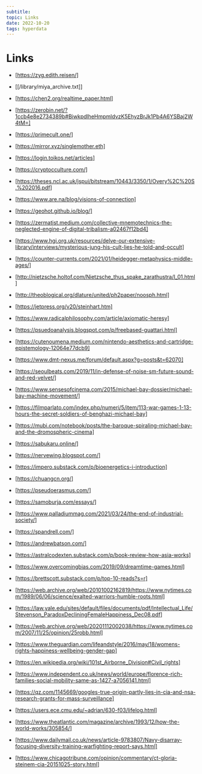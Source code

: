 ```yaml
---
subtitle:
topic: Links
date: 2022-10-20
tags: hyperdata
---
```

# Links
- [https://zyg.edith.reisen/]
- [[/library/miya_archive.txt]]
- [https://chen2.org/realtime_paper.html]
- [https://zerobin.net/?1ccb4e8e2734389b#BiwkpdlheHmpmldvzK5EhyzBrJk1Pb4A6YSBaj2W4tM=]
- [https://primecult.one/]
- [https://mirror.xyz/singlemother.eth]
- [https://login.toikos.net/articles]
- [https://cryptocculture.com/]
- [https://theses.ncl.ac.uk/jspui/bitstream/10443/3350/1/Overy%2C%20S.%202016.pdf]
- [https://www.are.na/blog/visions-of-connection]
- [https://geohot.github.io/blog/]
- [https://zermatist.medium.com/collective-mnemotechnics-the-neglected-engine-of-digital-tribalism-a02467f12bd4]
- [https://www.hgi.org.uk/resources/delve-our-extensive-library/interviews/mysterious-jung-his-cult-lies-he-told-and-occult]
- [https://counter-currents.com/2021/01/heidegger-metaphysics-middle-ages/]
- [http://nietzsche.holtof.com/Nietzsche_thus_spake_zarathustra/I_01.html]
- [http://theoblogical.org/dlature/united/ph2paper/noosph.html]
- [https://jetpress.org/v20/steinhart.htm]
- [https://www.radicalphilosophy.com/article/axiomatic-heresy]
- [https://psuedoanalysis.blogspot.com/p/freebased-guattari.html]
- [https://cutenoumena.medium.com/nintendo-aesthetics-and-cartridge-epistemology-12064e77dcb9]
- [https://www.dmt-nexus.me/forum/default.aspx?g=posts&t=62070]
- [https://seoulbeats.com/2019/11/in-defense-of-noise-sm-future-sound-and-red-velvet/]
- [https://www.sensesofcinema.com/2015/michael-bay-dossier/michael-bay-machine-movement/]
- [https://filmparlato.com/index.php/numeri/5/item/113-war-games-1-13-hours-the-secret-soldiers-of-benghazi-michael-bay]
- [https://mubi.com/notebook/posts/the-baroque-spiraling-michael-bay-and-the-dromospheric-cinema]
- [https://sabukaru.online/]
- [https://nervewing.blogspot.com/]
- [https://impero.substack.com/p/bioenergetics-i-introduction]

- [https://chuangcn.org/]
- [https://pseudoerasmus.com/]
- [https://samoburja.com/essays/]
- [https://www.palladiummag.com/2021/03/24/the-end-of-industrial-society/]
- [https://spandrell.com/]
- [https://andrewbatson.com/]
- [https://astralcodexten.substack.com/p/book-review-how-asia-works]
- [https://www.overcomingbias.com/2019/09/dreamtime-games.html]
- [https://brettscott.substack.com/p/top-10-reads?s=r]
- [https://web.archive.org/web/20101002162819/https://www.nytimes.com/1989/06/06/science/exalted-warriors-humble-roots.html]
- [https://law.yale.edu/sites/default/files/documents/pdf/Intellectual_Life/Stevenson_ParadoxDecliningFemaleHappiness_Dec08.pdf]
- [https://web.archive.org/web/20201112002038/https://www.nytimes.com/2007/11/25/opinion/25robb.html]
- [https://www.theguardian.com/lifeandstyle/2016/may/18/womens-rights-happiness-wellbeing-gender-gap]
- [https://en.wikipedia.org/wiki/101st_Airborne_Division#Civil_rights]
- [https://www.independent.co.uk/news/world/europe/florence-rich-families-social-mobility-same-as-1427-a7056141.html]
- [https://qz.com/1145669/googles-true-origin-partly-lies-in-cia-and-nsa-research-grants-for-mass-surveillance]
- [https://users.ece.cmu.edu/~adrian/630-f03/lifelog.html]
- [https://www.theatlantic.com/magazine/archive/1993/12/how-the-world-works/305854/]
- [https://www.dailymail.co.uk/news/article-9783807/Navy-disarray-focusing-diversity-training-warfighting-report-says.html]
- [https://www.chicagotribune.com/opinion/commentary/ct-gloria-steinem-cia-20151025-story.html]




